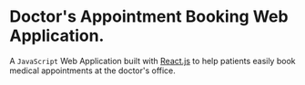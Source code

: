 # Doctor's Appointment Booking Web Application.

A `JavaScript` Web Application built with [React.js](https://reactjs.org/) to help patients easily book medical appointments at the doctor's office.  


